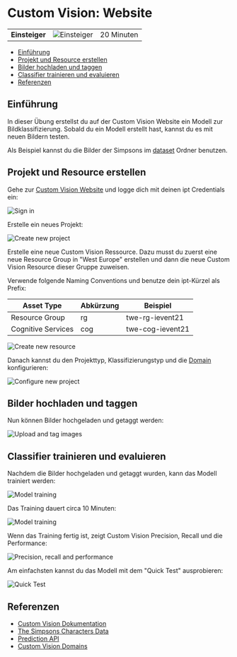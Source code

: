 # Custom Vision: Website

|                |                                          |     |
| -------------- | ---------------------------------------- | --- |
| **Einsteiger** | ![Einsteiger](../../images/beginner.png) | 20 Minuten  |

- [Einführung](#einführung)
- [Projekt und Resource erstellen](#projekt-und-resource-erstellen)
- [Bilder hochladen und taggen](#bilder-hochladen-und-taggen)
- [Classifier trainieren und evaluieren](#classifier-trainieren-und-evaluieren)
- [Referenzen](#referenzen)

## Einführung

In dieser Übung erstellst du auf der Custom Vision Website ein Modell zur Bildklassifizierung. Sobald du ein Modell erstellt hast, kannst du es mit neuen Bildern testen.

Als Beispiel kannst du die Bilder der Simpsons im [dataset](../dataset) Ordner benutzen.

## Projekt und Resource erstellen

Gehe zur [Custom Vision Website](https://www.customvision.ai/) und logge dich mit deinen ipt Credentials ein:

![Sign in](images/sign_in.png)

Erstelle ein neues Projekt:

![Create new project](images/create_new_project.png)

Erstelle eine neue Custom Vision Ressource. Dazu musst du zuerst eine neue Resource Group in "West Europe" erstellen und dann die neue Custom Vision Resource dieser Gruppe zuweisen.

Verwende folgende Naming Conventions und benutze dein ipt-Kürzel als Prefix:

| Asset Type         | Abkürzung | Beispiel         |
| ------------------ | --------- | ---------------- |
| Resource Group     | rg        | twe-rg-ievent21  |
| Cognitive Services | cog       | twe-cog-ievent21 |

![Create new resource](images/create_new_resource.png)

Danach kannst du den Projekttyp, Klassifizierungstyp und die [Domain](https://docs.microsoft.com/en-us/azure/cognitive-services/custom-vision-service/select-domain) konfigurieren:

![Configure new project](images/configure_new_project.png)

## Bilder hochladen und taggen

Nun können Bilder hochgeladen und getaggt werden:

![Upload and tag images](images/upload_images.png)

## Classifier trainieren und evaluieren

Nachdem die Bilder hochgeladen und getaggt wurden, kann das Modell trainiert werden:

![Model training](images/model_training_1.png)

Das Training dauert circa 10 Minuten:

![Model training](images/model_training_2.png)

Wenn das Training fertig ist, zeigt Custom Vision Precision, Recall und die Performance:

![Precision, recall and performance](images/precision_recall_ap.png)

Am einfachsten kannst du das Modell mit dem "Quick Test" ausprobieren:

![Quick Test](images/quick_test.png)

## Referenzen

* [Custom Vision Dokumentation](https://docs.microsoft.com/en-us/azure/cognitive-services/custom-vision-service/)
* [The Simpsons Characters Data](https://www.kaggle.com/alexattia/the-simpsons-characters-dataset)
* [Prediction API](https://docs.microsoft.com/en-us/azure/cognitive-services/custom-vision-service/use-prediction-api)
* [Custom Vision Domains](https://docs.microsoft.com/en-us/azure/cognitive-services/custom-vision-service/select-domain)
